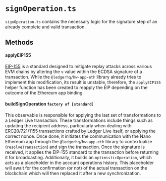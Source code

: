 # `signOperation.ts`

`signOperation.ts` contains the necessary logic for the signature step of an already complete and valid transaction.

## Methods

#### applyEIP155

[EIP-155](https://eips.ethereum.org/EIPS/eip-155 "EIP-155") is a standard designed to mitigate replay attacks across various EVM chains by altering the `v` value within the ECDSA signature of a transaction. While the `@ledgerhq/hw-app-eth` library already tries to implement this modification, its result is unstable, therefore, the `applyEIP155` helper function has been created to reapply the EIP depending on the outcome of the Ethereum app binding.

#### buildSignOperation `factory of [standard]`

This observable is responsible for applying the last set of transformations to a Ledger Live transaction. These transformations include things such as updating the recipient address, particularly when dealing with ERC20/721/1155 transactions crafted by Ledger Live itself, or applying the correct nonce.
Once done, it initiates the communication with the Nano Ethereum app through the `@ledgerhq/hw-app-eth` library to contextualize (`resolveTransaction`) and sign the transaction. Once the signature is received, it applies the EIP-155 standard to the transaction before returning it for broadcasting. 
Additionally, it builds an `optimisticOperation`, which acts as a placeholder in the account operations history. This placeholder will await for the confirmation (or not) of the actual transaction on the blockchain which will then replaced it after a new synchronization.